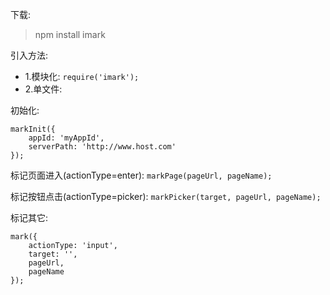 下载:
> npm install imark

引入方法:
- 1.模块化: `require('imark');`
- 2.单文件: <script src="node_modules/imark/imark.min.js"></script>

初始化:
```
markInit({
    appId: 'myAppId',
    serverPath: 'http://www.host.com'
});
```

标记页面进入(actionType=enter):
`markPage(pageUrl, pageName);`

标记按钮点击(actionType=picker):
`markPicker(target, pageUrl, pageName);`

标记其它:
```
mark({
    actionType: 'input',
    target: '',
    pageUrl,
    pageName
});
```
